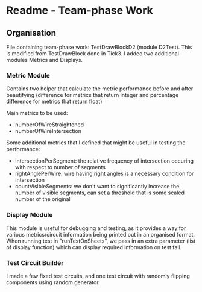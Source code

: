 # Readme - Team-phase Work
## Organisation
File containing team-phase work: TestDrawBlockD2 (module D2Test). This is modified from TestDrawBlock done in Tick3. I added two additional modules Metrics and Displays.
### Metric Module
Contains two helper that calculate the metric performance before and after beautifying (difference for metrics that return integer and percentage difference for metrics that return float)

Main metrics to be used:
- numberOfWireStraightened
- numberOfWireIntersection

Some additional metrics that I defined that might be useful in testing the performance:
- intersectionPerSegment: the relative frequency of intersection occuring with respect to number of segments
- rightAnglePerWire: wire having right angles is a necessary condition for intersection
- countVisibleSegments: we don't want to significantly increase the number of visible segments, can set a threshold that is some scaled number of the original
### Display Module
This module is useful for debugging and testing, as it provides a way for various metrics/circuit information being printed out in an organised format. When running test in "runTestOnSheets", we pass in an extra parameter (list of display function) which can display required information on test fail.
### Test Circuit Builder
I made a few fixed test circuits, and one test circuit with randomly flipping components using random generator.